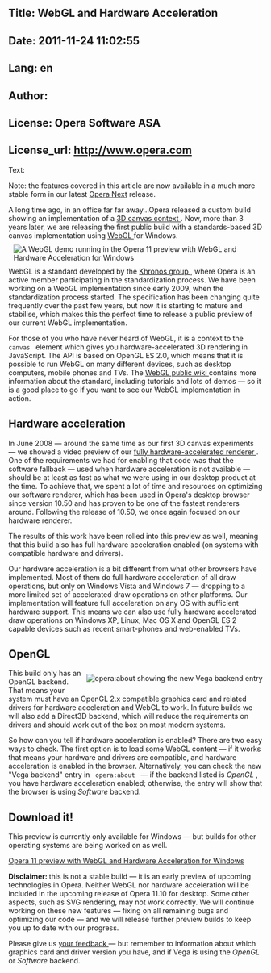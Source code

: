 Title: WebGL and Hardware Acceleration
----
Date: 2011-11-24 11:02:55
----
Lang: en
----
Author: 
----
License: Opera Software ASA
----
License_url: http://www.opera.com
----
Text:

<p class="note">Note: the features covered in this article are now available in a much more stable form in our latest <a href="http://www.opera.com/browser/next/">Opera Next</a> release.</p>

<p> A long time ago, in an office far far away...Opera released a custom build showing an implementation of a <a href="http://my.opera.com/timjoh/blog/2007/11/13/taking-the-canvas-to-another-dimension"> 3D canvas context </a> . Now, more than 3 years later, we are releasing the first public build with a standards-based 3D canvas implementation using <a href="http://www.khronos.org/webgl"> WebGL </a> for Windows. <img alt="A WebGL demo running in the Opera 11 preview with WebGL and Hardware Acceleration for Windows" src="http://forum-test.oslo.osa/kirby/content/articles/539-webgl-and-hardware-acceleration/opera11webgl.png" style="float:right; margin: 10px 0 10px 10px;" /><p> WebGL is a standard developed by the <a href="http://www.khronos.org"> Khronos group </a> , where Opera is an active member participating in the standardization process. We have been working on a WebGL implementation since early 2009, when the standardization process started. The specification has been changing quite frequently over the past few years, but now it is starting to mature and stabilise, which makes this the perfect time to release a public preview of our current WebGL implementation. <p> For those of you who have never heard of WebGL, it is a context to the <code> canvas </code> element which gives you hardware-accelerated 3D rendering in JavaScript. The API is based on OpenGL ES 2.0, which means that it is possible to run WebGL on many different devices, such as desktop computers, mobile phones and TVs. The <a href="http://khronos.org/webgl/wiki/Main_Page"> WebGL public wiki </a> contains more information about the standard, including tutorials and lots of demos — so it is a good place to go if you want to see our WebGL implementation in action. <h2> Hardware acceleration </h2>
  <p> In June 2008 — around the same time as our first 3D canvas experiments — we showed a video preview of our <a href="http://my.opera.com/core/blog/2008/06/05/engineering-seminar"> fully hardware-accelerated renderer </a> . One of the requirements we had for enabling that code was that the software fallback — used when hardware acceleration is not available — should be at least as fast as what we were using in our desktop product at the time. To achieve that, we spent a lot of time and resources on optimizing our software renderer, which has been used in Opera&#39;s desktop browser since version 10.50 and has proven to be one of the fastest renderers around. Following the release of 10.50, we once again focused on our hardware renderer. <p> The results of this work have been rolled into this preview as well, meaning that this build also has full hardware acceleration enabled (on systems with compatible hardware and drivers). <p> Our hardware acceleration is a bit different from what other browsers have implemented. Most of them do full hardware acceleration of all draw operations, but only on Windows Vista and Windows 7 — dropping to a more limited set of accelerated draw operations on other platforms. Our implementation will feature full acceleration on any OS with sufficient hardware support. This means we can also use fully hardware accelerated draw operations on Windows XP, Linux, Mac OS X and OpenGL ES 2 capable devices such as recent smart-phones and web-enabled TVs. <h2> OpenGL </h2><img alt="opera:about showing the new Vega backend entry" src="http://forum-test.oslo.osa/kirby/content/articles/539-webgl-and-hardware-acceleration/opera_about_opengl.png" style="float:right; margin: 10px 0 10px 10px;" /><p> This build only has an OpenGL backend. That means your system must have an OpenGL 2.x compatible graphics card and related drivers for hardware acceleration and WebGL to work. In future builds we will also add a Direct3D backend, which will reduce the requirements on drivers and should work out of the box on most modern systems. <p> So how can you tell if hardware acceleration is enabled? There are two easy ways to check. The first option is to load some WebGL content — if it works that means your hardware and drivers are compatible, and hardware acceleration is enabled in the browser. Alternatively, you can check the new &quot;Vega backend&quot; entry in <code> opera:about </code> — if the backend listed is <em> OpenGL </em> , you have hardware acceleration enabled; otherwise, the entry will show that the browser is using <em> Software </em> backend. <h2> Download it! </h2>
  <p> This preview is currently only available for Windows — but builds for other operating systems are being worked on as well. <p><a href="http://snapshot.opera.com/labs/webgl/Opera_1150_24661_WebGL_en.exe"> Opera 11 preview with WebGL and Hardware Acceleration for Windows </a><p><strong> Disclaimer: </strong> this is not a stable build — it is an early preview of upcoming technologies in Opera. Neither WebGL nor hardware acceleration will be included in the upcoming release of Opera 11.10 for desktop. Some other aspects, such as SVG rendering, may not work correctly. We will continue working on these new features — fixing on all remaining bugs and optimizing our code — and we will release further preview builds to keep you up to date with our progress. <p> Please give us <a href="http://my.opera.com/core/blog/2011/02/28/webgl-and-hardware-acceleration-2#comments"> your feedback </a> — but remember to information about which graphics card and driver version you have, and if Vega is using the <em> OpenGL </em> or <em> Software </em> backend.</p>
</p></p></p></p></p></p></p></p></p></p></p>
